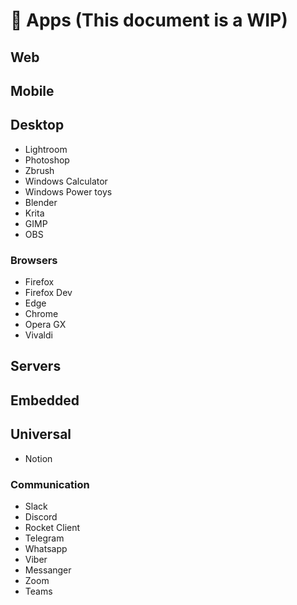 # 🚧 Apps (This document is a WIP)

## Web

## Mobile

## Desktop

- Lightroom
- Photoshop
- Zbrush
- Windows Calculator
- Windows Power toys
- Blender
- Krita
- GIMP
- OBS

### Browsers

- Firefox
- Firefox Dev
- Edge
- Chrome
- Opera GX
- Vivaldi

## Servers

## Embedded

## Universal

- Notion

### Communication

- Slack
- Discord
- Rocket Client
- Telegram
- Whatsapp
- Viber
- Messanger
- Zoom
- Teams
